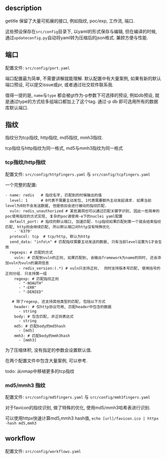 ## description
getitle 保留了大量可拓展的接口, 例如指纹, poc/exp, 工作流, 端口.

这些预设保存在`src/config`目录下, 以yaml的形式保存与编辑, 但在编译的时候, 通过`updateconfig.py`自动将yaml转为压缩后的json格式. 兼顾方便与性能.

## 端口
配置文件: `src/config/port.yaml`

端口配置最为简单, 不需要讲解就能理解. 默认配置中有大量案例, 如果有新的默认端口预设, 可以提交issue或pr, 或者通过社交软件联系我.

值得一提的是, `name`与`type` 都会被gt作为-p参数下可选择的预设, 例如db预设, 就是通过type的方式给多组端口都加上了这个tag. 通过-p db 即可选用所有的数据库默认端口.

## 指纹
指纹分为tcp指纹, http指纹, md5指纹, mmh3指纹.

tcp指纹与http指纹为同一格式, md5与mmh3指纹为同一格式
### tcp指纹/http指纹
配置文件: `src/config/httpfingers.yaml` 与 `src/config/tcpfingers.yaml`

一个完整的配置:
```
- name: redis   # 指纹名字, 匹配到的时候输出的值
  level: 1      # 0代表不需要主动发包, 1代表需要额外主动发起请求. 如果当前level为0则不会发送数据, 但是依旧会进行被动的指纹匹配.
  vuln: redis_unauthorized # 某些漏洞也可以通过匹配关键字识别, 因此一些简单的poc使用指纹的方式实现, 复杂的poc请使用-e下的nuclei yaml配置
  default_port: # 指纹的默认端口, 加速匹配. tcp指纹如果匹配到第一个就会结束指纹匹配, http则会继续匹配, 所以默认端口对http没有特殊优化
    - '6379'
  protocol: tcp  # tcp/http, 默认为http
  send_data: "info\n" # 匹配指纹需要主动发送的数据, 只有当前level设置为1才会生效
  regexps: # 匹配的方式
    vuln: # 匹配到vuln的正则, 如果匹配到, 会输出framework为name的同时, 还会添加vuln为vuln的漏洞信息
      - redis_version:(.*) # vuln只支持正则,  同时支持版本号匹配, 使用括号的正则分组. 只支持第一组
    regexp: # 匹配指纹正则
      - "-NOAUTH" 
      - "-ERR"
      - "-DENIED"
      
   # 除了regexp, 还支持其他类型的匹配, 包括以下方式
    header: # 仅http协议可用, 匹配header中包含的数据
      - string
    body: # 包含匹配, 非正则表达式
      - string
    md5: # 匹配body的md5hash
      - [md5]
    mmh3: # 匹配body的mmh3hash
      - [mmh3]
```

为了压缩体积, 没有指定的参数会设置默认值.

在两个配置文件中包含大量案例, 可以参考.

todo: 从nmap中移植更多的tcp指纹

### md5/mmh3 指纹
配置文件: `src/config/md5fingers.yaml` 与 `src/config/mmh3fingers.yaml`


对于favicon的指纹识别, 做了特殊的优化, 使用md5/mmh3哈希表进行识别. 

可以使用httpx快速计算md5,mmh3 hash值, `echo [url]/favicon.ico | httpx -hash md5,mmh3`

## workflow
配置文件: `src/config/workflows.yaml`



